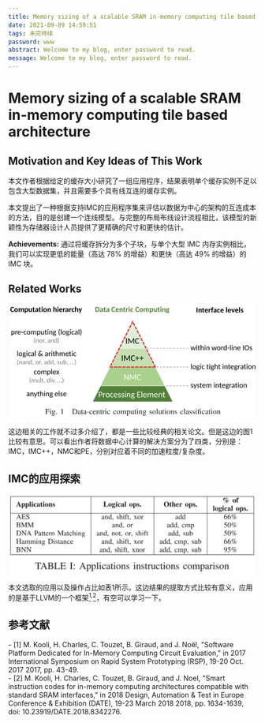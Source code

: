 ```yaml
---
title: Memory sizing of a scalable SRAM in-memory computing tile based architecture
date: 2021-09-09 14:59:51
tags: 未完待续
password: www
abstract: Welcome to my blog, enter password to read.
message: Welcome to my blog, enter password to read.
---
```


# Memory sizing of a scalable SRAM in-memory computing tile based architecture

## Motivation and Key Ideas of This Work

本文作者根据给定的缓存大小研究了一组应用程序，结果表明单个缓存实例不足以包含大型数据集，并且需要多个具有线互连的缓存实例。

本文提出了一种根据支持IMC的应用程序集来评估以数据为中心的架构的互连成本的方法，目的是创建一个连线模型。与完整的布局布线设计流程相比，该模型的新颖性为存储器设计人员提供了更精确的尺寸和更快的估计。

**Achievements:** 通过将缓存拆分为多个子块，与单个大型 IMC 内存实例相比，我们可以实现更低的能量（高达 78% 的增益）和更快（高达 49% 的增益）的 IMC 块。

## Related Works

![](./Memory-sizing-of-a-scalable-SRAM-in-memory-computing-tile-based-architecture/202199-150754.jpg)

这边相关的工作就不过多介绍了，都是一些比较经典的相关论文。但是这边的图1比较有意思。可以看出作者将数据中心计算的解决方案分为了四类，分别是：IMC，IMC++，NMC和PE，分别对应着不同的加速粒度/复杂度。

## IMC的应用探索

![](./Memory-sizing-of-a-scalable-SRAM-in-memory-computing-tile-based-architecture/202199-154524.jpg)

本文选取的应用以及操作占比如表1所示。这边结果的提取方式比较有意义，应用的是基于LLVM的一个框架[<sup>1</sup>](#refer-anchor-1)<sup>,</sup>[<sup>2</sup>](#refer-anchor-2)，有空可以学习一下。






## 参考文献

<div id="refer-anchor-1"></div>
- [1]	 M. Kooli, H. Charles, C. Touzet, B. Giraud, and J. Noël, "Software Platform Dedicated for In-Memory Computing Circuit Evaluation," in 2017 International Symposium on Rapid System Prototyping (RSP), 19-20 Oct. 2017 2017, pp. 43-49. 

<div id="refer-anchor-2"></div>
- [2]	 M. Kooli, H. Charles, C. Touzet, B. Giraud, and J. Noel, "Smart instruction codes for in-memory computing architectures compatible with standard SRAM interfaces," in 2018 Design, Automation & Test in Europe Conference & Exhibition (DATE), 19-23 March 2018 2018, pp. 1634-1639, doi: 10.23919/DATE.2018.8342276. 
